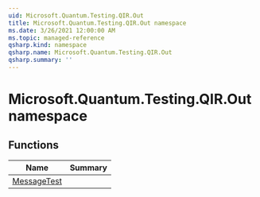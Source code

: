 ```yaml
---
uid: Microsoft.Quantum.Testing.QIR.Out
title: Microsoft.Quantum.Testing.QIR.Out namespace
ms.date: 3/26/2021 12:00:00 AM
ms.topic: managed-reference
qsharp.kind: namespace
qsharp.name: Microsoft.Quantum.Testing.QIR.Out
qsharp.summary: ''
---
```


# Microsoft.Quantum.Testing.QIR.Out namespace




<!-- summaries -->


## Functions

| Name | Summary |
|------|---------|
|[MessageTest](xref:Microsoft.Quantum.Testing.QIR.Out.MessageTest) | |

<!-- /summaries -->
